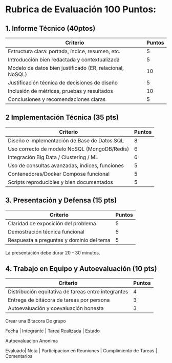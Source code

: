 # Rubrica de Evaluación 100 Puntos: 
## 1. Informe Técnico (40ptos)

| Criterio                                                 | Puntos |
| -------------------------------------------------------- | ------ |
| Estructura clara: portada, índice, resumen, etc.         | 5      |
| Introducción bien redactada y contextualizada            | 5      |
| Modelo de datos bien justificado (ER, relacional, NoSQL) | 10     |
| Justificación técnica de decisiones de diseño            | 5      |
| Inclusión de métricas, pruebas y resultados              | 10     |
| Conclusiones y recomendaciones claras                    | 5      |


## 2 Implementación Técnica (35 pts)

| Criterio                                       | Puntos |
| ---------------------------------------------- | ------ |
| Diseño e implementación de Base de Datos SQL   | 8      |
| Uso correcto de modelo NoSQL (MongoDB/Redis)   | 6      |
| Integración Big Data / Clustering / ML         | 6      |
| Uso de consultas avanzadas, índices, funciones | 5      |
| Contenedores/Docker Compose funcional          | 5      |
| Scripts reproducibles y bien documentados      | 5      |

## 3. Presentación y Defensa (15 pts)

| Criterio                                 | Puntos |
| ---------------------------------------- | ------ |
| Claridad de exposición del problema      | 5      |
| Demostración técnica funcional           | 5      |
| Respuesta a preguntas y dominio del tema | 5      |

La presentación debe durar 20 - 30 minutos.

## 4. Trabajo en Equipo y Autoevaluación (10 pts) 

| Criterio                                            | Puntos |
| --------------------------------------------------- | ------ |
| Distribución equitativa de tareas entre integrantes | 4      |
| Entrega de bitácora de tareas por persona           | 3      |
| Autoevaluación y coevaluación honesta               | 3      |

Crear una Bitacora De grupo 

Fecha | Integrante | Tarea Realizada | Estado 

Autoevaluacion Anonima 

Evaluado| Nota | Participacion en Reuniones | Cumplimiento de Tareas | Comentarios
